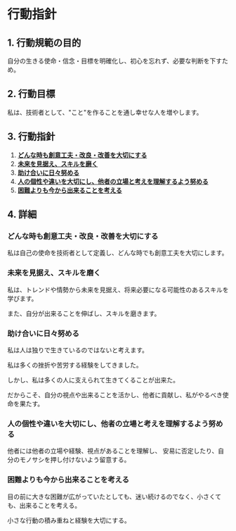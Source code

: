 # 行動指針

## 1. 行動規範の目的
自分の生きる使命・信念・目標を明確化し、初心を忘れず、必要な判断を下すため。

## 2. 行動目標
私は、技術者として、"こと"を作ることを通し幸せな人を増やします。

## 3. 行動指針
1. [**どんな時も創意工夫・改良・改善を大切にする**](#どんな時も創意工夫改良改善を大切にする)
2. [**未来を見据え、スキルを磨く**](#未来を見据えスキルを磨く)
3. [**助け合いに日々努める**](#助け合いに日々努める)
4. [**人の個性や違いを大切にし、他者の立場と考えを理解するよう努める**](#人の個性や違いを大切にし他者の立場と考えを理解するよう努める)
5. [**困難よりも今から出来ることを考える**](#困難よりも今から出来ることを考える)

## 4. 詳細
### どんな時も創意工夫・改良・改善を大切にする
私は自己の使命を技術者として定義し、どんな時でも創意工夫を大切にします。

### 未来を見据え、スキルを磨く
私は、トレンドや情勢から未来を見据え、将来必要になる可能性のあるスキルを学びます。

また、自分が出来ることを伸ばし、スキルを磨きます。

### 助け合いに日々努める
私は人は独りで生きているのではないと考えます。

私は多くの挫折や苦労する経験をしてきました。

しかし、私は多くの人に支えられて生きてくることが出来た。

だからこそ、自分の視点や出来ることを活かし、他者に貢献し、私がやるべき使命を果たす。

### 人の個性や違いを大切にし、他者の立場と考えを理解するよう努める
他者には他者の立場や経験、視点があることを理解し、
安易に否定したり、自分のモノサシを押し付けないよう留意する。

### 困難よりも今から出来ることを考える
目の前に大きな困難が広がっていたとしても、迷い続けるのでなく、小さくても、出来ることを考える。

小さな行動の積み重ねと経験を大切にする。
